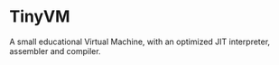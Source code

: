 # TinyVM
A small educational Virtual Machine, with an optimized JIT interpreter, assembler and compiler.

